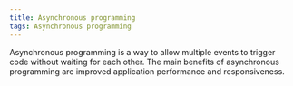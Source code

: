 ```yaml
---
title: Asynchronous programming
tags: Asynchronous programming
---
```


Asynchronous programming is a way to allow multiple events to trigger code without waiting for each other.
The main benefits of asynchronous programming are improved application performance and responsiveness.
